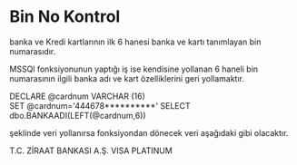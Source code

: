 # Bin No Kontrol


banka ve Kredi kartlarının ilk 6 hanesi banka ve kartı tanımlayan bin numarasıdır. 

MSSQl fonksiyonunun yaptığı iş ise kendisine yollanan 6 haneli bin numarasının ilgili banka adı ve kart özelliklerini geri yollamaktır. 

DECLARE @cardnum VARCHAR (16)	
SET @cardnum='444678**********'	
SELECT dbo.BANKAADI(LEFT(@cardnum,6))	

şeklinde veri yollanırsa fonksiyondan dönecek veri aşağıdaki gibi olacaktır. 

T.C. ZİRAAT BANKASI A.Ş. VISA PLATINUM

